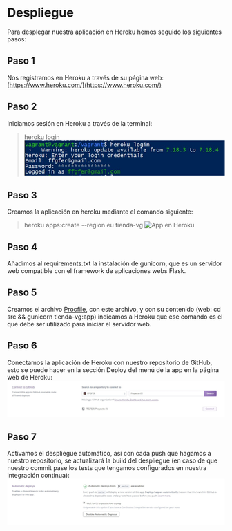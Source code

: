 # Despliegue
Para desplegar nuestra aplicación en Heroku hemos seguido los siguientes pasos:

## Paso 1
Nos registramos en Heroku a través de su página web: [https://www.heroku.com/](https://www.heroku.com/)

## Paso 2
Iniciamos sesión en Heroku a través de la terminal:
> heroku login
![Inicio de sesión](img/2.jpg)

## Paso 3
Creamos la aplicación en heroku mediante el comando siguiente:
> heroku apps:create --region eu tienda-vg
![App en Heroku](9.jpg)

## Paso 4
Añadimos al requirements.txt la instalación de gunicorn, que es un servidor web compatible con el framework de aplicaciones webs Flask.

## Paso 5
Creamos el archivo [Procfile](https://github.com/FFGFER/Proyecto-IV/Procfile), con este archivo, y con su contenido (web: cd src && gunicorn tienda-vg:app) indicamos a Heroku que ese comando es el que debe ser utilizado para iniciar el servidor web. 

## Paso 6
Conectamos la aplicación de Heroku con nuestro repositorio de GitHub, esto se puede hacer en la sección Deploy del menú de la app en la página web de Heroku:
![Conexión con Github](img/7.jpg)

## Paso 7
Activamos el despliegue automático, así con cada push que hagamos a nuestro repositorio, se actualizará la build del despliegue (en caso de que nuestro commit pase los tests que tengamos configurados en nuestra integración continua):
![Deploys automáticos](img/10.jpg)
